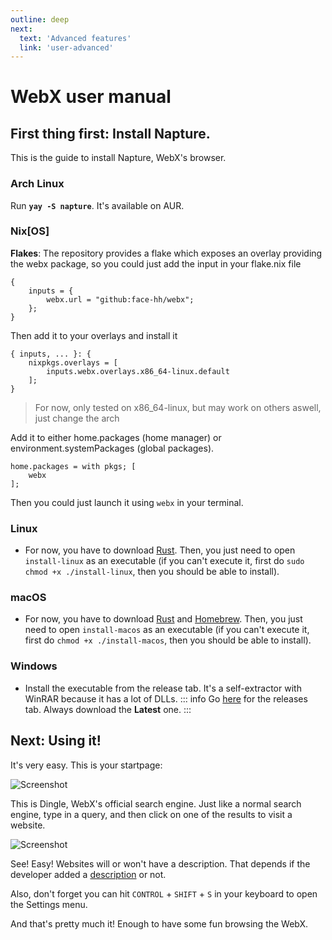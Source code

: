 ```yaml
---
outline: deep
next:
  text: 'Advanced features'
  link: 'user-advanced'
---
```


# WebX user manual

## First thing first: Install Napture.

This is the guide to install Napture, WebX's browser.

### Arch Linux
Run **`yay -S napture`**. It's available on AUR.

### Nix[OS]
**Flakes**: The repository provides a flake which exposes an overlay providing the webx package, so you could just add the input in your flake.nix file

```nix{3}
{
    inputs = {
        webx.url = "github:face-hh/webx";
    };
}
```

Then add it to your overlays and install it

```nix{3}
{ inputs, ... }: {
    nixpkgs.overlays = [
        inputs.webx.overlays.x86_64-linux.default
    ];
}
```

> For now, only tested on x86_64-linux, but may work on others aswell, just change the arch

Add it to either home.packages (home manager) or environment.systemPackages (global packages).

```nix{2}
home.packages = with pkgs; [
    webx
];
```

Then you could just launch it using `webx` in your terminal.

### Linux
- For now, you have to download [Rust](https://www.rust-lang.org/tools/install). Then, you just need to open `install-linux` as an executable (if you can't execute it, first do `sudo chmod +x ./install-linux`, then you should be able to install).

### macOS
- For now, you have to download [Rust](https://www.rust-lang.org/tools/install) and [Homebrew](https://brew.sh). Then, you just need to open `install-macos` as an executable (if you can't execute it, first do `chmod +x ./install-macos`, then you should be able to install).

### Windows
- Install the executable from the release tab. It's a self-extractor with WinRAR because it has a lot of DLLs.
::: info
Go [here](https://github.com/face-hh/webx/releases) for the releases tab. Always download the **Latest** one.
:::

## **Next: Using it!**

It's very easy. This is your startpage:

![Screenshot](/png1.png)

This is Dingle, WebX's official search engine. Just like a normal search engine, type in a query, and then click on one of the results to visit a website.

![Screenshot](/png2.png)

See! Easy! Websites will or won't have a description. That depends if the developer added a [description](htmlpp.md#meta) or not.

Also, don't forget you can hit `CONTROL` + `SHIFT` + `S` in your keyboard to open the Settings menu.

And that's pretty much it! Enough to have some fun browsing the WebX.